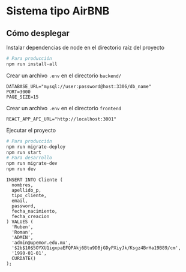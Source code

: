 # Sistema tipo AirBNB

## Cómo desplegar

Instalar dependencias de node en el directorio raíz del proyecto

```bash
# Para producción
npm run install-all
```

Crear un archivo `.env` en el directorio `backend/`

```
DATABASE_URL="mysql://user:password@host:3306/db_name"
PORT=3000
PAGE_SIZE=15
```

Crear un archivo `.env` en el directorio `frontend`

```
REACT_APP_API_URL="http://localhost:3001"
```

Ejecutar el proyecto

```bash
# Para producción
npm run migrate-deploy
npm run start
# Para desarrollo
npm run migrate-dev
npm run dev
```

```
INSERT INTO Cliente (
  nombres,
  apellido_p,
  tipo_cliente,
  email,
  password,
  fecha_nacimiento,
  fecha_creacion
) VALUES (
  'Ruben',
  'Roman',
  'ADMIN',
  'admin@upemor.edu.mx',
  '$2b$10$5OYXU1igxpaEFQPAkj6Btu9DBjGDyPXiyJk/Ksgz4BrHa19B89/cm',
  '1990-01-01',
  CURDATE()
);
```